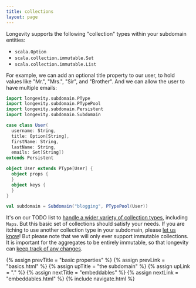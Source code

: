 ```yaml
---
title: collections
layout: page
---
```


Longevity supports the following "collection" types within your
subdomain entities:

- `scala.Option`
- `scala.collection.immutable.Set`
- `scala.collection.immutable.List`

For example, we can add an optional title property to our user, to
hold values like "Mr.", "Mrs.", "Sir", and "Brother". And we can allow
the user to have multiple emails:

```scala
import longevity.subdomain.PType
import longevity.subdomain.PTypePool
import longevity.subdomain.Persistent
import longevity.subdomain.Subdomain

case class User(
  username: String,
  title: Option[String],
  firstName: String,
  lastName: String,
  emails: Set[String])
extends Persistent

object User extends PType[User] {
  object props {
  }
  object keys {
  }
}

val subdomain = Subdomain("blogging", PTypePool(User))
```

It's on our TODO list to [handle a wider variety of collection
types](https://www.pivotaltracker.com/story/show/88571474), including
`Maps`. But this basic set of collections should satisfy your
needs. If you are itching to use another collection type in your
subdomain, please [let us
know](http://longevityframework.github.io/longevity/discussions.html)!
But please note that we will only ever support immutable
collections. It is important for the aggregates to be entirely
immutable, so that longevity can [keep track of any
changes](context/persistent-state.html).

{% assign prevTitle = "basic properties" %}
{% assign prevLink  = "basics.html" %}
{% assign upTitle   = "the subdomain" %}
{% assign upLink    = "." %}
{% assign nextTitle = "embeddables" %}
{% assign nextLink  = "embeddables.html" %}
{% include navigate.html %}
